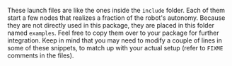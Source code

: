 These launch files are like the ones inside the `include` folder.
Each of them start a few nodes that realizes a fraction of the robot's autonomy.
Because they are not directly used in this package, they are placed in this folder named `examples`.
Feel free to copy them over to your package for further integration.
Keep in mind that you may need to modify a couple of lines in some of these snippets, to match up with your actual setup (refer to `FIXME` comments in the files).

